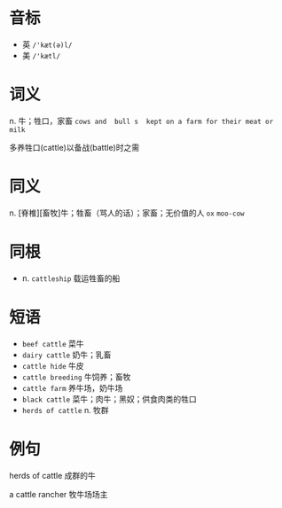 # 音标

- 英 `/'kæt(ə)l/`
- 美 `/'kætl/`

# 词义

n. 牛；牲口，家畜
`cows and  bull s  kept on a farm for their meat or milk`



多养牲口(cattle)以备战(battle)时之需

# 同义

n. [脊椎][畜牧]牛；牲畜（骂人的话）；家畜；无价值的人
`ox` `moo-cow`

# 同根

- n. `cattleship` 载运牲畜的船

# 短语

- `beef cattle` 菜牛
- `dairy cattle` 奶牛；乳畜
- `cattle hide` 牛皮
- `cattle breeding` 牛饲养；畜牧
- `cattle farm` 养牛场，奶牛场
- `black cattle` 菜牛；肉牛；黑奴；供食肉类的牲口
- `herds of cattle` n. 牧群

# 例句

herds of cattle
成群的牛

a cattle rancher
牧牛场场主


